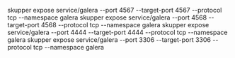 skupper expose service/galera --port 4567 --target-port 4567 --protocol tcp --namespace galera
skupper expose service/galera --port 4568 --target-port 4568 --protocol tcp --namespace galera
skupper expose service/galera --port 4444 --target-port 4444 --protocol tcp --namespace galera
skupper expose service/galera --port 3306 --target-port 3306 --protocol tcp --namespace galera
